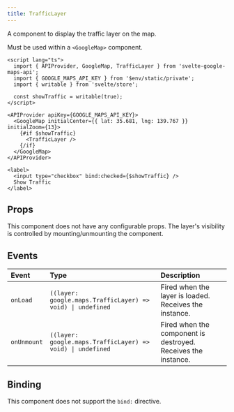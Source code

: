 ```yaml
---
title: TrafficLayer
---
```

A component to display the traffic layer on the map.

Must be used within a `<GoogleMap>` component.

```svelte
<script lang="ts">
  import { APIProvider, GoogleMap, TrafficLayer } from 'svelte-google-maps-api';
  import { GOOGLE_MAPS_API_KEY } from '$env/static/private';
  import { writable } from 'svelte/store';

  const showTraffic = writable(true);
</script>

<APIProvider apiKey={GOOGLE_MAPS_API_KEY}>
  <GoogleMap initialCenter={{ lat: 35.681, lng: 139.767 }} initialZoom={13}>
    {#if $showTraffic}
      <TrafficLayer />
    {/if}
  </GoogleMap>
</APIProvider>

<label>
  <input type="checkbox" bind:checked={$showTraffic} />
  Show Traffic
</label>
```

## Props

This component does not have any configurable props. The layer's visibility is controlled by mounting/unmounting the component.

## Events

| Event       | Type                                                  | Description                                         |
| :---------- | :---------------------------------------------------- | :-------------------------------------------------- |
| `onLoad`    | `((layer: google.maps.TrafficLayer) => void) \| undefined` | Fired when the layer is loaded. Receives the instance. |
| `onUnmount` | `((layer: google.maps.TrafficLayer) => void) \| undefined` | Fired when the component is destroyed. Receives the instance. |

## Binding

This component does not support the `bind:` directive. 